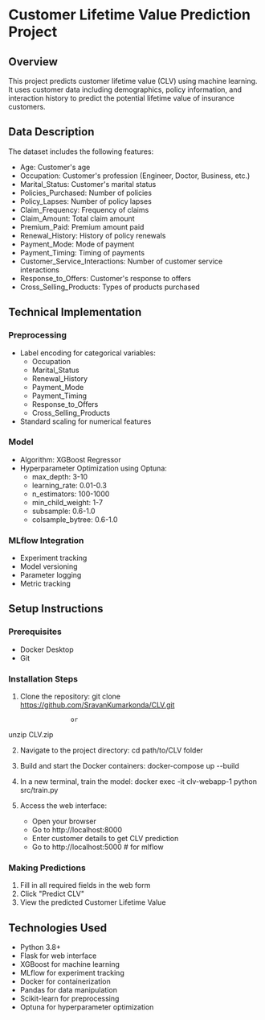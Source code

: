 # Customer Lifetime Value Prediction Project

## Overview
This project predicts customer lifetime value (CLV) using machine learning. It uses customer data including demographics, policy information, and interaction history to predict the potential lifetime value of insurance customers.

## Data Description
The dataset includes the following features:
- Age: Customer's age
- Occupation: Customer's profession (Engineer, Doctor, Business, etc.)
- Marital_Status: Customer's marital status
- Policies_Purchased: Number of policies
- Policy_Lapses: Number of policy lapses
- Claim_Frequency: Frequency of claims
- Claim_Amount: Total claim amount
- Premium_Paid: Premium amount paid
- Renewal_History: History of policy renewals
- Payment_Mode: Mode of payment
- Payment_Timing: Timing of payments
- Customer_Service_Interactions: Number of customer service interactions
- Response_to_Offers: Customer's response to offers
- Cross_Selling_Products: Types of products purchased

## Technical Implementation

### Preprocessing
- Label encoding for categorical variables:
  - Occupation
  - Marital_Status
  - Renewal_History
  - Payment_Mode
  - Payment_Timing
  - Response_to_Offers
  - Cross_Selling_Products
- Standard scaling for numerical features

### Model
- Algorithm: XGBoost Regressor
- Hyperparameter Optimization using Optuna:
  - max_depth: 3-10
  - learning_rate: 0.01-0.3
  - n_estimators: 100-1000
  - min_child_weight: 1-7
  - subsample: 0.6-1.0
  - colsample_bytree: 0.6-1.0

### MLflow Integration
- Experiment tracking
- Model versioning
- Parameter logging
- Metric tracking

## Setup Instructions

### Prerequisites
- Docker Desktop
- Git

### Installation Steps

1. Clone the repository:
git clone https://github.com/SravanKumarkonda/CLV.git

                     or

unzip CLV.zip

2. Navigate to the project directory:
cd path/to/CLV folder   

3. Build and start the Docker containers:
docker-compose up --build

4. In a new terminal, train the model:
docker exec -it clv-webapp-1 python src/train.py


4. Access the web interface:
   - Open your browser
   - Go to http://localhost:8000
   - Enter customer details to get CLV prediction
   - Go to http://localhost:5000  # for mlflow


### Making Predictions
1. Fill in all required fields in the web form
2. Click "Predict CLV"
3. View the predicted Customer Lifetime Value

## Technologies Used
- Python 3.8+
- Flask for web interface
- XGBoost for machine learning
- MLflow for experiment tracking
- Docker for containerization
- Pandas for data manipulation
- Scikit-learn for preprocessing
- Optuna for hyperparameter optimization



